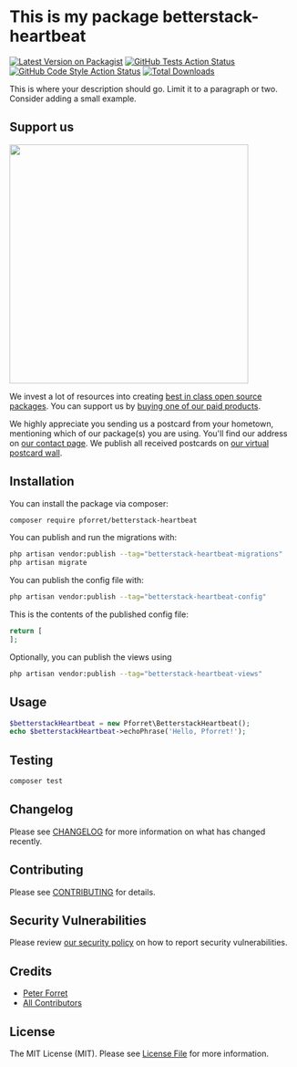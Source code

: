 # This is my package betterstack-heartbeat

[![Latest Version on Packagist](https://img.shields.io/packagist/v/pforret/betterstack-heartbeat.svg?style=flat-square)](https://packagist.org/packages/pforret/betterstack-heartbeat)
[![GitHub Tests Action Status](https://img.shields.io/github/actions/workflow/status/pforret/betterstack-heartbeat/run-tests.yml?branch=main&label=tests&style=flat-square)](https://github.com/pforret/betterstack-heartbeat/actions?query=workflow%3Arun-tests+branch%3Amain)
[![GitHub Code Style Action Status](https://img.shields.io/github/actions/workflow/status/pforret/betterstack-heartbeat/fix-php-code-style-issues.yml?branch=main&label=code%20style&style=flat-square)](https://github.com/pforret/betterstack-heartbeat/actions?query=workflow%3A"Fix+PHP+code+style+issues"+branch%3Amain)
[![Total Downloads](https://img.shields.io/packagist/dt/pforret/betterstack-heartbeat.svg?style=flat-square)](https://packagist.org/packages/pforret/betterstack-heartbeat)

This is where your description should go. Limit it to a paragraph or two. Consider adding a small example.

## Support us

[<img src="https://github-ads.s3.eu-central-1.amazonaws.com/betterstack-heartbeat.jpg?t=1" width="419px" />](https://spatie.be/github-ad-click/betterstack-heartbeat)

We invest a lot of resources into creating [best in class open source packages](https://spatie.be/open-source). You can support us by [buying one of our paid products](https://spatie.be/open-source/support-us).

We highly appreciate you sending us a postcard from your hometown, mentioning which of our package(s) you are using. You'll find our address on [our contact page](https://spatie.be/about-us). We publish all received postcards on [our virtual postcard wall](https://spatie.be/open-source/postcards).

## Installation

You can install the package via composer:

```bash
composer require pforret/betterstack-heartbeat
```

You can publish and run the migrations with:

```bash
php artisan vendor:publish --tag="betterstack-heartbeat-migrations"
php artisan migrate
```

You can publish the config file with:

```bash
php artisan vendor:publish --tag="betterstack-heartbeat-config"
```

This is the contents of the published config file:

```php
return [
];
```

Optionally, you can publish the views using

```bash
php artisan vendor:publish --tag="betterstack-heartbeat-views"
```

## Usage

```php
$betterstackHeartbeat = new Pforret\BetterstackHeartbeat();
echo $betterstackHeartbeat->echoPhrase('Hello, Pforret!');
```

## Testing

```bash
composer test
```

## Changelog

Please see [CHANGELOG](CHANGELOG.md) for more information on what has changed recently.

## Contributing

Please see [CONTRIBUTING](CONTRIBUTING.md) for details.

## Security Vulnerabilities

Please review [our security policy](../../security/policy) on how to report security vulnerabilities.

## Credits

- [Peter Forret](https://github.com/pforret)
- [All Contributors](../../contributors)

## License

The MIT License (MIT). Please see [License File](LICENSE.md) for more information.
